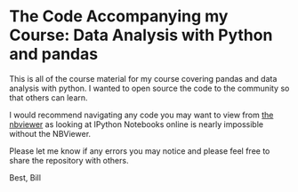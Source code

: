 # The Code Accompanying my Course: Data Analysis with Python and pandas

This is all of the course material for my course covering pandas and data analysis with python. I wanted to open source the code to the community so that others can learn.

I would recommend navigating any code you may want to view from [the nbviewer](http://nbviewer.ipython.org/github/anabranch/data_analysis_with_python_and_pandas/tree/master/) as looking at IPython Notebooks online is nearly impossible without the NBViewer.

Please let me know if any errors you may notice and please feel free to share the repository with others.

Best,
Bill
